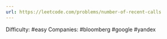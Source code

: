 ```yaml
---
url: https://leetcode.com/problems/number-of-recent-calls
---
```


Difficulty: #easy
Companies: #bloomberg #google #yandex